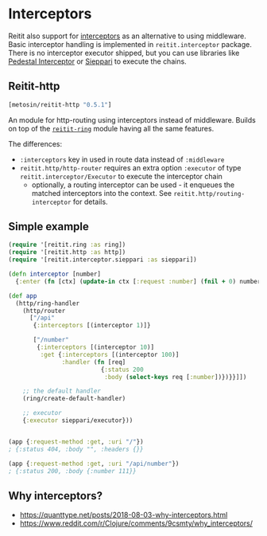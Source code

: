 # Interceptors

Reitit also support for [interceptors](http://pedestal.io/reference/interceptors) as an alternative to using middleware. Basic interceptor handling is implemented in `reitit.interceptor` package.  There is no interceptor executor shipped, but you can use libraries like [Pedestal Interceptor](https://github.com/pedestal/pedestal/tree/master/interceptor) or [Sieppari](https://github.com/metosin/sieppari) to execute the chains.

## Reitit-http

```clj
[metosin/reitit-http "0.5.1"]
```

An module for http-routing using interceptors instead of middleware. Builds on top of the [`reitit-ring`](../ring/ring.md) module having all the same features.

The differences:

* `:interceptors` key in used in route data instead of `:middleware`
* `reitit.http/http-router` requires an extra option `:executor` of type `reitit.interceptor/Executor` to execute the interceptor chain
   * optionally, a routing interceptor can be used - it enqueues the matched interceptors into the context. See `reitit.http/routing-interceptor` for details.

## Simple example

```clj
(require '[reitit.ring :as ring])
(require '[reitit.http :as http])
(require '[reitit.interceptor.sieppari :as sieppari])

(defn interceptor [number]
  {:enter (fn [ctx] (update-in ctx [:request :number] (fnil + 0) number))})

(def app
  (http/ring-handler
    (http/router
      ["/api"
       {:interceptors [(interceptor 1)]}

       ["/number"
        {:interceptors [(interceptor 10)]
         :get {:interceptors [(interceptor 100)]
               :handler (fn [req]
                          {:status 200
                           :body (select-keys req [:number])})}}]])

    ;; the default handler
    (ring/create-default-handler)

    ;; executor
    {:executor sieppari/executor}))


(app {:request-method :get, :uri "/"})
; {:status 404, :body "", :headers {}}

(app {:request-method :get, :uri "/api/number"})
; {:status 200, :body {:number 111}}
```

## Why interceptors?

* https://quanttype.net/posts/2018-08-03-why-interceptors.html
* https://www.reddit.com/r/Clojure/comments/9csmty/why_interceptors/
